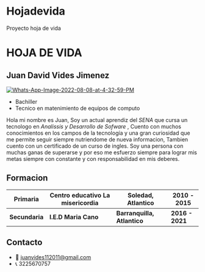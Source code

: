 # Hojadevida
Proyecto hoja de vida
# HOJA DE VIDA 
## Juan David Vides Jimenez

<a href="https://ibb.co/8rjtP0Q"><img src="https://i.ibb.co/8rjtP0Q/Whats-App-Image-2022-08-08-at-4-32-59-PM.jpg" alt="Whats-App-Image-2022-08-08-at-4-32-59-PM" border="0"></a>
- Bachiller 
- Tecnico en matenimiento de equipos de computo

Hola mi nombre es Juan, Soy un actual aprendiz del *SENA* que cursa un tecnologo en *Analissis y Desarrollo de Sofware* , Cuento con muchos conocimientos en los campos de la tecnología y una gran curiosidad que me permite seguir siempre nutriendome de nueva informacion, Tambien cuento con un certificado de un curso de ingles.
Soy una persona con muchas ganas de superarse y por eso me esfuerzo siempre para lograr mis metas siempre con constante y con responsabilidad en mis deberes.
## Formacion
| Primaria     | Centro educativo La misericordia | Soledad, Atlantico | 2010 - 2015 |
|-------------------|-------------|---------------|--------------|
| **Secundaria**   | **I.E.D Maria Cano** | **Barranquilla, Atlantico**  | **2016 - 2021** |

## Contacto 
- 📧 juanvides112011@gmail.com
- 📞 3225670757

